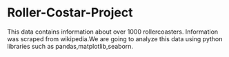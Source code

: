 # Roller-Costar-Project
This data contains information about over 1000 rollercoasters. Information was scraped from wikipedia.We are going to analyze this data using python libraries such as pandas,matplotlib,seaborn.
